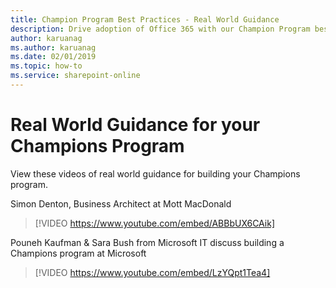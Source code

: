 ```yaml
---
title: Champion Program Best Practices - Real World Guidance
description: Drive adoption of Office 365 with our Champion Program best practices
author: karuanag
ms.author: karuanag
ms.date: 02/01/2019
ms.topic: how-to
ms.service: sharepoint-online
---
```


# Real World Guidance for your Champions Program

View these videos of real world guidance for building your Champions program.  

Simon Denton, Business Architect at Mott MacDonald

> [!VIDEO https://www.youtube.com/embed/ABBbUX6CAik]

Pouneh Kaufman & Sara Bush from Microsoft IT discuss building a Champions program at Microsoft

> [!VIDEO https://www.youtube.com/embed/LzYQpt1Tea4]
